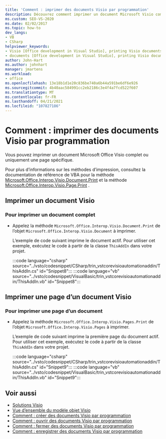 ```yaml
---
title: 'Comment : imprimer des documents Visio par programmation'
description: Découvrez comment imprimer un document Microsoft Visio complet ou uniquement imprimer une page spécifique dans ce document.
ms.custom: SEO-VS-2020
ms.date: 02/02/2017
ms.topic: how-to
dev_langs:
- VB
- CSharp
helpviewer_keywords:
- Visio [Office development in Visual Studio], printing Visio documents
- documents [Office development in Visual Studio], printing Visio documents
author: John-Hart
ms.author: johnhart
manager: jmartens
ms.workload:
- office
ms.openlocfilehash: 13e18b1d1e20c836be740a6b44a591be6df6e926
ms.sourcegitcommit: 4b40aac584991cc2eb2186c3e4f4a7fcd522f607
ms.translationtype: MT
ms.contentlocale: fr-FR
ms.lasthandoff: 04/21/2021
ms.locfileid: "107827186"
---
```

# <a name="how-to-programmatically-print-visio-documents"></a>Comment : imprimer des documents Visio par programmation
  Vous pouvez imprimer un document Microsoft Office Visio complet ou uniquement une page spécifique.

 Pour plus d’informations sur les méthodes d’impression, consultez la documentation de référence de VBA pour la méthode [Microsoft.Office.Interop.Visio.Document.Print](/office/vba/api/Visio.Document.Print) et la méthode [Microsoft.Office.Interop.Visio.Page.Print](/office/vba/api/Visio.Page.Print) .

## <a name="print-a-visio-document"></a>Imprimer un document Visio

### <a name="to-print-a-complete-document"></a>Pour imprimer un document complet

- Appelez la méthode `Microsoft.Office.Interop.Visio.Document.Print` de l’objet `Microsoft.Office.Interop.Visio.Document` à imprimer.

     L’exemple de code suivant imprime le document actif. Pour utiliser cet exemple, exécutez le code à partir de la classe `ThisAddIn` dans votre projet.

     :::code language="csharp" source="../vsto/codesnippet/CSharp/trin_vstcorevisioautomationaddin/ThisAddIn.cs" id="Snippet8":::
     :::code language="vb" source="../vsto/codesnippet/VisualBasic/trin_vstcorevisioautomationaddin/ThisAddIn.vb" id="Snippet8":::

## <a name="print-a-page-of-a-visio-document"></a>Imprimer une page d’un document Visio

### <a name="to-print-a-page-of-a-document"></a>Pour imprimer une page d’un document

- Appelez la méthode `Microsoft.Office.Interop.Visio.Pages.Print` de l’objet `Microsoft.Office.Interop.Visio.Pages` à imprimer.

     L’exemple de code suivant imprime la première page du document actif. Pour utiliser cet exemple, exécutez le code à partir de la classe `ThisAddIn` dans votre projet.

     :::code language="csharp" source="../vsto/codesnippet/CSharp/trin_vstcorevisioautomationaddin/ThisAddIn.cs" id="Snippet9":::
     :::code language="vb" source="../vsto/codesnippet/VisualBasic/trin_vstcorevisioautomationaddin/ThisAddIn.vb" id="Snippet9":::

## <a name="see-also"></a>Voir aussi
- [Solutions Visio](../vsto/visio-solutions.md)
- [Vue d’ensemble du modèle objet Visio](../vsto/visio-object-model-overview.md)
- [Comment : créer des documents Visio par programmation](../vsto/how-to-programmatically-create-new-visio-documents.md)
- [Comment : ouvrir des documents Visio par programmation](../vsto/how-to-programmatically-open-visio-documents.md)
- [Comment : fermer des documents Visio par programmation](../vsto/how-to-programmatically-close-visio-documents.md)
- [Comment : enregistrer des documents Visio par programmation](../vsto/how-to-programmatically-save-visio-documents.md)

